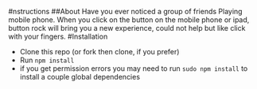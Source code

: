 #nstructions
##About
Have you ever noticed a group of friends Playing mobile phone. When you click on the button on the mobile phone or ipad, button rock will bring you a new experience, could not help but like click with your fingers.
#Installation
 - Clone this repo (or fork then clone, if you prefer)
  - Run `npm install`
  - if you get permission errors you may need to run `sudo npm install` to install a couple global dependencies
